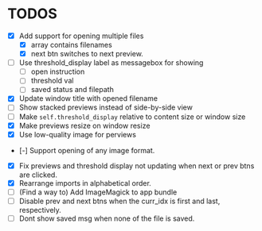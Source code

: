 # TODOS
- [x] Add support for opening multiple files
  - [x] array contains filenames
  - [x] next btn switches to next preview.
- [ ] Use threshold_display label as messagebox for showing
  - [ ] open instruction
  - [ ] threshold val
  - [ ] saved status and filepath
- [x] Update window title with opened filename
- [ ] Show stacked previews instead of side-by-side view
- [ ] Make `self.threshold_display` relative to content size or window size
- [x] Make previews resize on window resize
- [x] Use low-quality image for perviews
- [-] Support opening of any image format.
- [x] Fix previews and threshold display not updating when next or prev btns are clicked.
- [x] Rearrange imports in alphabetical order.
- [ ] (Find a way to) Add ImageMagick to app bundle
- [ ] Disable prev and next btns when the curr_idx is first and last, respectively.
- [ ] Dont show saved msg when none of the file is saved.
